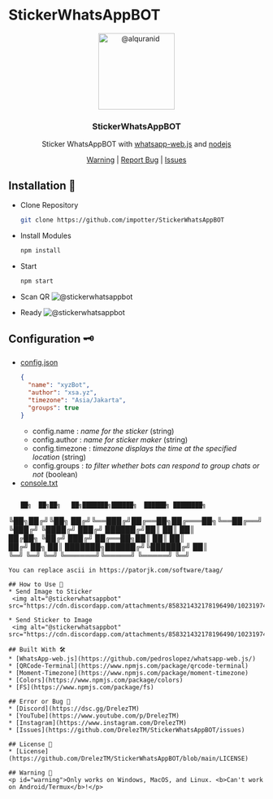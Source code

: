 # StickerWhatsAppBOT
<p align="center">
  <img alt="@alquranid" style="width: 150px;" src="https://cdn.discordapp.com/attachments/858321432178196490/1023200282479439933/a2cb87c97e9786637783db3b9639143a.gif">
</p>
<div align="center">
  <h3>StickerWhatsAppBOT</h3>
  <p>Sticker WhatsAppBOT with <a href="https://github.com/pedroslopez/whatsapp-web.js/">whatsapp-web.js</a> and <a href="https://nodejs.org/en/">nodejs</a></p>
</div>
<div align="center">
  <a href="#warning">Warning</a> | <a href="https://dsc.gg/DrelezTM">Report Bug</a> | <a href="https://github.com/DrelezTM/StickerWhatsAppBOT/issues">Issues</a>
</div>

## Installation 📑
* Clone Repository
  ```sh
  git clone https://github.com/impotter/StickerWhatsAppBOT
  ```
* Install Modules
  ```sh
  npm install
  ```
* Start
  ```sh
  npm start
  ```
* Scan QR
  <img alt="@stickerwhatsappbot" src="https://media.discordapp.net/attachments/858321432178196490/1023202756049240145/ss2.png?width=1440&height=566">

* Ready
  <img alt="@stickerwhatsappbot" src="https://media.discordapp.net/attachments/858321432178196490/1023202755709517834/ss1.png?width=1440&height=241">
 
 ## Configuration 🗝
* [config.json](https://github.com/DrelezTM/StickerWhatsAppBOT/blob/main/config/config.json)
  ```json
  {
    "name": "xyzBot",
    "author": "xsa.yz",
    "timezone": "Asia/Jakarta",
    "groups": true
  } 
  ```
  * config.name : *name for the sticker* (string)
  * config.author : *name for sticker maker* (string)
  * config.timezone : *timezone displays the time at the specified location* (string)
  * config.groups : *to filter whether bots can respond to group chats or not* (boolean)
* [console.txt](https://github.com/DrelezTM/StickerWhatsAppBOT/blob/main/config/console.txt)
  ```txt
  
  ██╗  ██╗██╗   ██╗███████╗██████╗  ██████╗ ████████╗
╚██╗██╔╝╚██╗ ██╔╝╚══███╔╝██╔══██╗██╔═══██╗╚══██╔══╝
 ╚███╔╝  ╚████╔╝   ███╔╝ ██████╔╝██║   ██║   ██║   
 ██╔██╗   ╚██╔╝   ███╔╝  ██╔══██╗██║   ██║   ██║   
██╔╝ ██╗   ██║   ███████╗██████╔╝╚██████╔╝   ██║   
╚═╝  ╚═╝   ╚═╝   ╚══════╝╚═════╝  ╚═════╝    ╚═╝   

  ```
  You can replace ascii in https://patorjk.com/software/taag/
 
 ## How to Use 🔭
 * Send Image to Sticker
   <img alt="@stickerwhatsappbot" src="https://cdn.discordapp.com/attachments/858321432178196490/1023197425587994714/IMG_20220924_184044.jpg">
  
 * Send Sticker to Image
   <img alt="@stickerwhatsappbot" src="https://cdn.discordapp.com/attachments/858321432178196490/1023197425332133989/IMG_20220924_184103.jpg">

## Built With 🛠
* [WhatsApp-web.js](https://github.com/pedroslopez/whatsapp-web.js/)
* [QRCode-Terminal](https://www.npmjs.com/package/qrcode-terminal)
* [Moment-Timezone](https://www.npmjs.com/package/moment-timezone)
* [Colors](https://www.npmjs.com/package/colors)
* [FS](https://www.npmjs.com/package/fs)

## Error or Bug 🐞
* [Discord](https://dsc.gg/DrelezTM)
* [YouTube](https://www.youtube.com/p/DrelezTM)
* [Instagram](https://www.instagram.com/DrelezTM)
* [Issues](https://github.com/DrelezTM/StickerWhatsAppBOT/issues)

## License 📜
* [License](https://github.com/DrelezTM/StickerWhatsAppBOT/blob/main/LICENSE)

## Warning 🚧
<p id="warning">Only works on Windows, MacOS, and Linux. <b>Can't work on Android/Termux</b>!</p>

